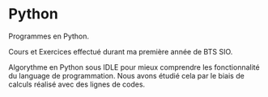 # Python
Programmes en Python.

Cours et Exercices effectué durant ma première année de BTS SIO.

Algorythme en Python sous IDLE pour mieux comprendre les fonctionnalité du language de programmation. Nous avons étudié cela par le biais de calculs réalisé avec des lignes de codes.
